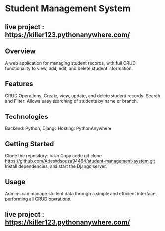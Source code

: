 # Student Management System

## live project  : https://killer123.pythonanywhere.com/

## Overview
A web application for managing student records, with full CRUD functionality to view, add, edit, and delete student information.

## Features
CRUD Operations: Create, view, update, and delete student records.
Search and Filter: Allows easy searching of students by name or branch.

## Technologies
Backend: Python, Django
Hosting: PythonAnywhere

## Getting Started
Clone the repository:
bash
Copy code
git clone https://github.com/Adeshdsouza94494/student-management-system.git
Install dependencies, and start the Django server.

## Usage
Admins can manage student data through a simple and efficient interface, performing all CRUD operations.

## live project  : https://killer123.pythonanywhere.com/
